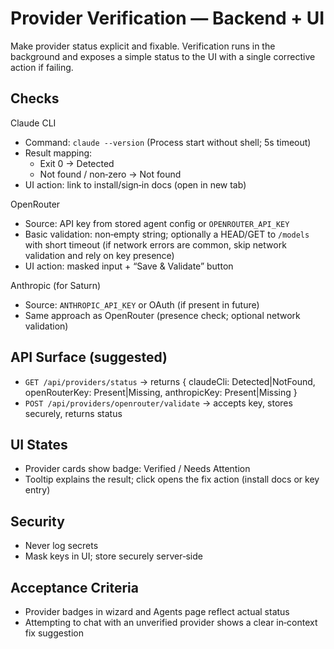 # Provider Verification — Backend + UI

Make provider status explicit and fixable. Verification runs in the background and exposes a simple status to the UI with a single corrective action if failing.

## Checks

Claude CLI
- Command: `claude --version` (Process start without shell; 5s timeout)
- Result mapping:
  - Exit 0 → Detected
  - Not found / non‑zero → Not found
- UI action: link to install/sign‑in docs (open in new tab)

OpenRouter
- Source: API key from stored agent config or `OPENROUTER_API_KEY`
- Basic validation: non‑empty string; optionally a HEAD/GET to `/models` with short timeout (if network errors are common, skip network validation and rely on key presence)
- UI action: masked input + “Save & Validate” button

Anthropic (for Saturn)
- Source: `ANTHROPIC_API_KEY` or OAuth (if present in future)
- Same approach as OpenRouter (presence check; optional network validation)

## API Surface (suggested)
- `GET /api/providers/status` → returns { claudeCli: Detected|NotFound, openRouterKey: Present|Missing, anthropicKey: Present|Missing }
- `POST /api/providers/openrouter/validate` → accepts key, stores securely, returns status

## UI States
- Provider cards show badge: Verified / Needs Attention
- Tooltip explains the result; click opens the fix action (install docs or key entry)

## Security
- Never log secrets
- Mask keys in UI; store securely server‑side

## Acceptance Criteria
- Provider badges in wizard and Agents page reflect actual status
- Attempting to chat with an unverified provider shows a clear in‑context fix suggestion

